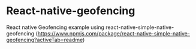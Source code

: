 # React-native-geofencing
React native Geofencing example using react-native-simple-native-geofencing (https://www.npmjs.com/package/react-native-simple-native-geofencing?activeTab=readme)
